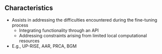 ## Characteristics

- Assists in addressing the difficulties encountered during the fine-tuning process
	- Integrating functionality through an API
	- Addressing constraints arising from limited local computational resources
- E.g., UP-RISE, AAR, PRCA, BGM
